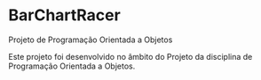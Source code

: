 # BarChartRacer
Projeto de Programação Orientada a Objetos

Este projeto foi desenvolvido no âmbito do Projeto da disciplina de Programação Orientada a Objetos.
